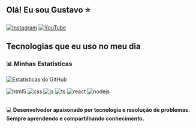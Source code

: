 ## Olá! Eu sou Gustavo ⭐  

[![Instagram](https://img.shields.io/badge/Instagram-E4405F?style=for-the-badge&logo=instagram&logoColor=white)](https://www.instagram.com/klouts.sync/) 
[![YouTube](https://img.shields.io/badge/YouTube-FF0000?style=for-the-badge&logo=youtube&logoColor=white)](https://www.youtube.com/@KloutsDev)

## Tecnologias que eu uso no meu dia  

### 📊 Minhas Estatísticas  
![Estatísticas do GitHub](https://github-readme-stats.vercel.app/api?username=KLOUTZINMODZ&show_icons=true&theme=radical)  

<div style="display: inline_block">
  <img align="center" alt="html5" src="https://img.shields.io/badge/HTML5-E34F26?style=for-the-badge&logo=html5&logoColor=white" />
  <img align="center" alt="css" src="https://img.shields.io/badge/CSS3-1572B6?style=for-the-badge&logo=css3&logoColor=white" />
  <img align="center" alt="js" src="https://img.shields.io/badge/JavaScript-F7DF1E?style=for-the-badge&logo=javascript&logoColor=black" />
  <img align="center" alt="ts" src="https://img.shields.io/badge/TypeScript-007ACC?style=for-the-badge&logo=typescript&logoColor=white" />
  <img align="center" alt="react" src="https://img.shields.io/badge/React-20232A?style=for-the-badge&logo=react&logoColor=61DAFB" />
  <img align="center" alt="nodejs" src="https://img.shields.io/badge/Node.js-43853D?style=for-the-badge&logo=node.js&logoColor=white" />
</div><br/>



💻 **Desenvolvedor apaixonado por tecnologia e resolução de problemas. Sempre aprendendo e compartilhando conhecimento.**

